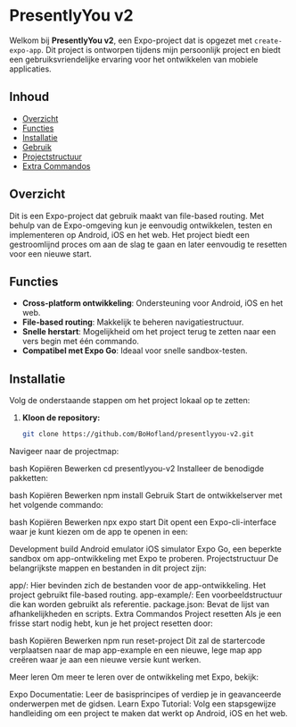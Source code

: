 # PresentlyYou v2

Welkom bij **PresentlyYou v2**, een Expo-project dat is opgezet met `create-expo-app`. Dit project is ontworpen tijdens mijn persoonlijk project en biedt een gebruiksvriendelijke ervaring voor het ontwikkelen van mobiele applicaties.

## Inhoud

- [Overzicht](#overzicht)
- [Functies](#functies)
- [Installatie](#installatie)
- [Gebruik](#gebruik)
- [Projectstructuur](#projectstructuur)
- [Extra Commandos](#extra-commandos)


## Overzicht

Dit is een Expo-project dat gebruik maakt van file-based routing. Met behulp van de Expo-omgeving kun je eenvoudig ontwikkelen, testen en implementeren op Android, iOS en het web. Het project biedt een gestroomlijnd proces om aan de slag te gaan en later eenvoudig te resetten voor een nieuwe start.

## Functies

- **Cross-platform ontwikkeling**: Ondersteuning voor Android, iOS en het web.
- **File-based routing**: Makkelijk te beheren navigatiestructuur.
- **Snelle herstart**: Mogelijkheid om het project terug te zetten naar een vers begin met één commando.
- **Compatibel met Expo Go**: Ideaal voor snelle sandbox-testen.

## Installatie

Volg de onderstaande stappen om het project lokaal op te zetten:

1. **Kloon de repository:**

   ```bash
   git clone https://github.com/BoHofland/presentlyyou-v2.git
Navigeer naar de projectmap:

bash
Kopiëren
Bewerken
cd presentlyyou-v2
Installeer de benodigde pakketten:

bash
Kopiëren
Bewerken
npm install
Gebruik
Start de ontwikkelserver met het volgende commando:

bash
Kopiëren
Bewerken
npx expo start
Dit opent een Expo-cli-interface waar je kunt kiezen om de app te openen in een:

Development build
Android emulator
iOS simulator
Expo Go, een beperkte sandbox om app-ontwikkeling met Expo te proberen.
Projectstructuur
De belangrijkste mappen en bestanden in dit project zijn:

app/: Hier bevinden zich de bestanden voor de app-ontwikkeling. Het project gebruikt file-based routing.
app-example/: Een voorbeeldstructuur die kan worden gebruikt als referentie.
package.json: Bevat de lijst van afhankelijkheden en scripts.
Extra Commandos
Project resetten
Als je een frisse start nodig hebt, kun je het project resetten door:

bash
Kopiëren
Bewerken
npm run reset-project
Dit zal de startercode verplaatsen naar de map app-example en een nieuwe, lege map app creëren waar je aan een nieuwe versie kunt werken.

Meer leren
Om meer te leren over de ontwikkeling met Expo, bekijk:

Expo Documentatie: Leer de basisprincipes of verdiep je in geavanceerde onderwerpen met de gidsen.
Learn Expo Tutorial: Volg een stapsgewijze handleiding om een project te maken dat werkt op Android, iOS en het web.
